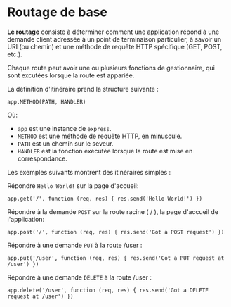 # Routage de base

**Le routage** consiste à déterminer comment une application répond à une demande client adressée à un point de terminaison particulier, à savoir un URI (ou chemin) et une méthode de requête HTTP spécifique (GET, POST, etc.).

Chaque route peut avoir une ou plusieurs fonctions de gestionnaire, qui sont excutées lorsque la route est appariée.

La définition d'itinéraire prend la structure suivante :

```
app.METHOD(PATH, HANDLER)
```

Où:

-   `app` est une instance de `express`.
-   `METHOD` est une méthode de requête HTTP, en minuscule.
-   `PATH` est un chemin sur le seveur.
-   `HANDLER` est la fonction exécutée lorsque la route est mise en correspondance.

Les exemples suivants montrent des itinéraires simples :

Répondre `Hello World!` sur la page d'accueil:

```
app.get('/', function (req, res) { res.send('Hello World!') })
```

Répondre à la demande `POST` sur la route racine ( / ), la page d'accueil de l'application:

```
app.post('/', function (req, res) { res.send('Got a POST request') })
```

Répondre à une demande `PUT` à la route /user :

```
app.put('/user', function (req, res) { res.send('Got a PUT request at /user') })
```

Répondre à une demande `DELETE` à la route /user :

```
app.delete('/user', function (req, res) { res.send('Got a DELETE request at /user') })
```
